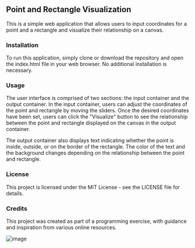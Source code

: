 <h2>Point and Rectangle Visualization</h2>
This is a simple web application that allows users to input coordinates for a point and a rectangle and visualize their relationship on a canvas.

<h3>Installation</h3>
To run this application, simply clone or download the repository and open the index.html file in your web browser. No additional installation is necessary.

<h3>Usage</h3>
The user interface is comprised of two sections: the input container and the output container. In the input container, users can adjust the coordinates of the point and rectangle by moving the sliders. Once the desired coordinates have been set, users can click the "Visualize" button to see the relationship between the point and rectangle displayed on the canvas in the output container.

The output container also displays text indicating whether the point is inside, outside, or on the border of the rectangle. The color of the text and the background changes depending on the relationship between the point and rectangle.

<h3>License</h3>
This project is licensed under the MIT License - see the LICENSE file for details.

<h3>Credits</h3>
This project was created as part of a programming exercise, with guidance and inspiration from various online resources.

![image](https://user-images.githubusercontent.com/64840882/230603782-6954364d-c99f-4756-8bba-59b2a95e9ed8.png)
